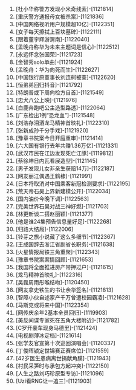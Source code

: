 
1. [杜小华称警方发现小米奇线索]-[1121814]
1. [重庆警方通报母女被杀案]-[1121836]
1. [中国网络视听用户规模超10亿]-[1122351]
1. [女子每天擦拭上百块墓碑]-[1122111]
1. [跟着董宇辉游渭南]-[1122040]
1. [孟晚舟称华为未来主题词是信心]-[1122512]
1. [永远怀念张国荣]-[1121723]
1. [金智秀solo单曲]-[1121924]
1. [孟晚舟：华为向死而生]-[1122627]
1. [中国银行原董事长刘连舸被查]-[1122620]
1. [恒弟弟回归抖音]-[1121792]
1. [特朗普或下周向检方自首]-[1121549]
1. [忠犬八公上映]-[1121976]
1. [白鹿奔跑吧公主造型路透]-[1122064]
1. [广东检出1例“恐龙血”]-[1121548]
1. [刘浩存泪洒龙马精神首映礼]-[1122310]
1. [张新成孙千分手戏]-[1121920]
1. [豫章书院案今日开庭重审]-[1121414]
1. [六大国有银行去年共赚1.36万亿]-[1121331]
1. [武汉市民在江边发现死亡江豚]-[1119812]
1. [蔡徐坤日内瓦看展造型]-[1121145]
1. [男子发现儿女非亲生获赔14万]-[1122187]
1. [网友丽江偶遇王鹤棣]-[1121991]
1. [日本将取消对中国乘客新冠检测要求]-[1122195]
1. [荒天帝石昊上界新建模公开]-[1122034]
1. [国内油价今晚下调]-[1122563]
1. [完美世界石昊对战三神好燃]-[1121703]
1. [林更新谈二搭赵丽颖]-[1121377]
1. [他是谁24集预告信息量好足]-[1122268]
1. [归路大结局]-[1122006]
1. [铃芽之旅小说藏了这么多细节]-[1122367]
1. [王成国辞去浙江省副省长职务]-[1121638]
1. [火星情报局铁三角重聚]-[1122343]
1. [豫章书院案案情回顾]-[1121653]
1. [我国将全面推进房产带押过户]-[1121615]
1. [龙马精神首映礼]-[1122316]
1. [吴磊周雨彤喉结吻]-[1120450]
1. [网友拿史铁生的书让余华签名]-[1121813]
1. [智障小伙自述家产千万曾遭校园霸凌]-[1121628]
1. [马斯克或将来中国]-[1122354]
1. [网传庆余年2基本全员回归]-[1119903]
1. [美反间谍专家死在五角大楼附近]-[1121782]
1. [C罗开豪车现身马德里]-[1121424]
1. [电视剧薄冰定档]-[1121614]
1. [张学友官宣第十次巡回演唱会]-[1120337]
1. [丁俊晖锁定世锦赛正赛席位]-[1121559]
1. [42岁医生患病离世捐献角膜]-[1121943]
1. [村民采笋时与承包方起冲突]-[1122150]
1. [人生之路刘巧珍原型专访]-[1121096]
1. [Uzi看RNG让一追三]-[1121903]